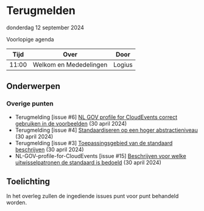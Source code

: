 <!-----------------------------







   :warning: Dit bestand wordt automatisch gegenereerd.
   :warning: Handmatige toevoegingen worden overschreven.







----------------------------->
# Terugmelden

donderdag 12 september 2024

Voorlopige agenda

|  Tijd  | Over                                         | Door   |
|--------|----------------------------------------------|--------|
|  11:00 | Welkom en Mededelingen                       | Logius |

## Onderwerpen

### Overige punten
* Terugmelding [issue #6] [NL GOV profile for CloudEvents correct gebruiken in de voorbeelden](https://github.com/Logius-standaarden/Terugmelding/issues/6) (30 april 2024)
* Terugmelding [issue #4] [Standaardiseren op een hoger abstractieniveau](https://github.com/Logius-standaarden/Terugmelding/issues/4) (30 april 2024)
* Terugmelding [issue #3] [Toepassingsgebied van de standaard beschrijven](https://github.com/Logius-standaarden/Terugmelding/issues/3) (30 april 2024)
* NL-GOV-profile-for-CloudEvents [issue #15] [Beschrijven voor welke uitwisselpatronen de standaard is bedoeld](https://github.com/Logius-standaarden/NL-GOV-profile-for-CloudEvents/issues/15) (30 april 2024)

## Toelichting


In het overleg zullen de ingediende issues punt voor punt behandeld worden.
